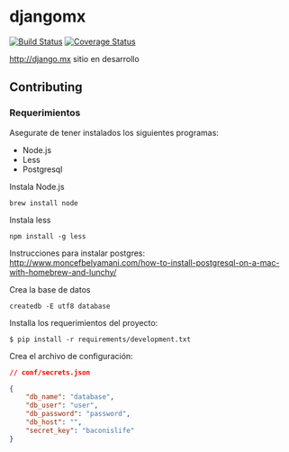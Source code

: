 djangomx
========

[![Build Status](https://travis-ci.org/dubnio/djangomx.svg?branch=master)](https://travis-ci.org/dubnio/djangomx)
[![Coverage Status](https://coveralls.io/repos/dubnio/djangomx/badge.svg?branch=master)](https://coveralls.io/r/dubnio/djangomx?branch=master)

http://django.mx sitio en desarrollo

## Contributing

### Requerimientos

Asegurate de tener instalados los siguientes programas:

* Node.js
* Less
* Postgresql

Instala Node.js
```
brew install node
```

Instala less
```
npm install -g less
```

Instrucciones para instalar postgres: http://www.moncefbelyamani.com/how-to-install-postgresql-on-a-mac-with-homebrew-and-lunchy/

Crea la base de datos
```
createdb -E utf8 database
```

Installa los requerimientos del proyecto:

```
$ pip install -r requirements/development.txt
```

Crea el archivo de configuración:

```json
// conf/secrets.json

{
    "db_name": "database",
    "db_user": "user",
    "db_password": "password",
    "db_host": "",
    "secret_key": "baconislife"
}
```
